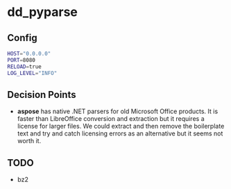 # dd_pyparse

## Config

```bash
HOST="0.0.0.0"
PORT=8080
RELOAD=true
LOG_LEVEL="INFO"
```

## Decision Points

* **aspose** has native .NET parsers for old Microsoft Office products. It is faster than LibreOffice conversion and extraction but it requires a license for larger files. We could extract and then remove the boilerplate text and try and catch licensing errors as an alternative but it seems not worth it.

## TODO

* bz2
